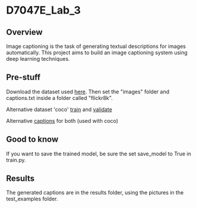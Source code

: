 # D7047E_Lab_3

## Overview
Image captioning is the task of generating textual descriptions for images automatically. This project aims to build an image captioning system using deep learning techniques.

## Pre-stuff
Download the dataset used [here](https://www.kaggle.com/dataset/e1cd22253a9b23b073794872bf565648ddbe4f17e7fa9e74766ad3707141adeb). Then set the "images" folder and captions.txt inside a folder called "flickr8k".

Alternative dataset 'coco' [train](http://images.cocodataset.org/zips/train2014.zip) and [validate](http://images.cocodataset.org/zips/val2014.zip)

Alternative [captions](https://cs.stanford.edu/people/karpathy/deepimagesent/caption_datasets.zip) for both (used with coco)

## Good to know
If you want to save the trained model, be sure the set save_model to True in train.py.

## Results
The generated captions are in the results folder, using the pictures in the test_examples folder. 
